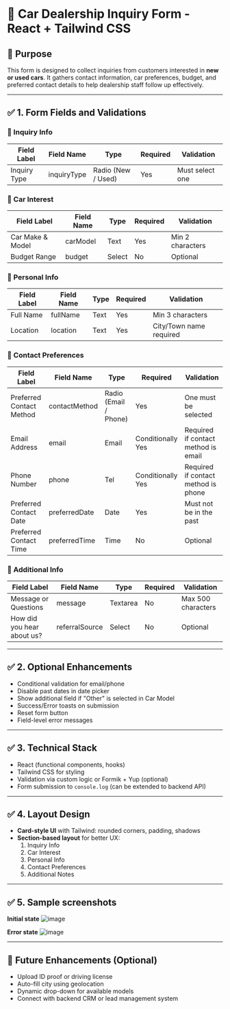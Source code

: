 # 🚗 Car Dealership Inquiry Form - React + Tailwind CSS

## 🎯 Purpose

This form is designed to collect inquiries from customers interested in **new or used cars**. It gathers contact information, car preferences, budget, and preferred contact details to help dealership staff follow up effectively.

---

## ✅ 1. Form Fields and Validations

### 📌 Inquiry Info

| Field Label  | Field Name  | Type               | Required | Validation      |
| ------------ | ----------- | ------------------ | -------- | --------------- |
| Inquiry Type | inquiryType | Radio (New / Used) | Yes      | Must select one |

### 📌 Car Interest

| Field Label      | Field Name | Type   | Required | Validation       |
| ---------------- | ---------- | ------ | -------- | ---------------- |
| Car Make & Model | carModel   | Text   | Yes      | Min 2 characters |
| Budget Range     | budget     | Select | No       | Optional         |

### 📌 Personal Info

| Field Label | Field Name | Type | Required | Validation              |
| ----------- | ---------- | ---- | -------- | ----------------------- |
| Full Name   | fullName   | Text | Yes      | Min 3 characters        |
| Location    | location   | Text | Yes      | City/Town name required |

### 📌 Contact Preferences

| Field Label | Field Name | Type | Required | Validation |
| --- | --- | --- | --- | --- |
| Preferred Contact Method | contactMethod | Radio (Email / Phone) | Yes | One must be selected |
| Email Address | email | Email | Conditionally Yes | Required if contact method is email |
| Phone Number | phone | Tel | Conditionally Yes | Required if contact method is phone |
| Preferred Contact Date | preferredDate | Date | Yes | Must not be in the past |
| Preferred Contact Time | preferredTime | Time | No | Optional |

### 📌 Additional Info

| Field Label | Field Name | Type | Required | Validation |
| --- | --- | --- | --- | --- |
| Message or Questions | message | Textarea | No | Max 500 characters |
| How did you hear about us? | referralSource | Select | No | Optional |

---

## ✅ 2. Optional Enhancements

- Conditional validation for email/phone
- Disable past dates in date picker
- Show additional field if "Other" is selected in Car Model
- Success/Error toasts on submission
- Reset form button
- Field-level error messages

---

## ✅ 3. Technical Stack

- React (functional components, hooks)
- Tailwind CSS for styling
- Validation via custom logic or Formik + Yup (optional)
- Form submission to `console.log` (can be extended to backend API)

---

## ✅ 4. Layout Design

- **Card-style UI** with Tailwind: rounded corners, padding, shadows
- **Section-based layout** for better UX:
  1. Inquiry Info
  2. Car Interest
  3. Personal Info
  4. Contact Preferences
  5. Additional Notes

---

## ✅ 5. Sample screenshots

**Initial state**
![image](https://github.com/user-attachments/assets/4b9de70b-3ea4-43c6-ba35-8f38376f2d9b)

**Error state**
![image](https://github.com/user-attachments/assets/7108c83a-c647-4783-97bf-a0b6db43db2f)

---

## 📎 Future Enhancements (Optional)

- Upload ID proof or driving license
- Auto-fill city using geolocation
- Dynamic drop-down for available models
- Connect with backend CRM or lead management system
